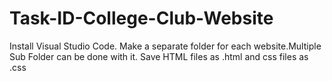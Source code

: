 # Task-ID-College-Club-Website
Install Visual Studio Code.
Make a separate folder for each website.Multiple Sub Folder can be done with it.
Save HTML files as .html and css files as .css


